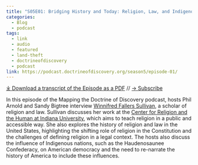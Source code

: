 ```yaml
---
title: "S05E01: Bridging History and Today: Religion, Law, and Indigenous Influences in American Democracy with Winnifred Fallers Sullivan"
categories:
  - Blog
  - podcast
tags:
  - link
  - audio
  - featured
  - land-theft
  - doctrineofdiscovery
  - podcast
link: https://podcast.doctrineofdiscovery.org/season5/episode-01/
---
```


<div id="buzzsprout-player-15206865"></div><script src="https://www.buzzsprout.com/1926214/15206865-s05e01-bridging-history-and-today-religion-law-and-indigenous-influences-in-american-democracy.js?container_id=buzzsprout-player-15206865&player=small" type="text/javascript" charset="utf-8"></script>

[⤓ Download a transcript of the Episode as a PDF](/assets/pdfs/S05E01-Bridging-History-Religion-Law-Indigenous-Influences-American-Democracy-Winnifred-Fallers-Sullivan.pdf) // [→ Subscribe](/subscribe/)


In this episode of the Mapping the Doctrine of Discovery podcast, hosts Phil Arnold and Sandy Bigtree interview [Winnifred Fallers Sullivan](https://religiousstudies.indiana.edu/about/faculty/sullivan-winnifred.html), a scholar of religion and law. Sullivan discusses her work at the [Center for Religion and the Human at Indiana University](https://crh.indiana.edu/index.html), which aims to teach religion in a public and accessible way. She also explores the history of religion and law in the United States, highlighting the shifting role of religion in the Constitution and the challenges of defining religion in a legal context. The hosts also discuss the influence of Indigenous nations, such as the Haudenosaunee Confederacy, on American democracy and the need to re-narrate the history of America to include these influences.